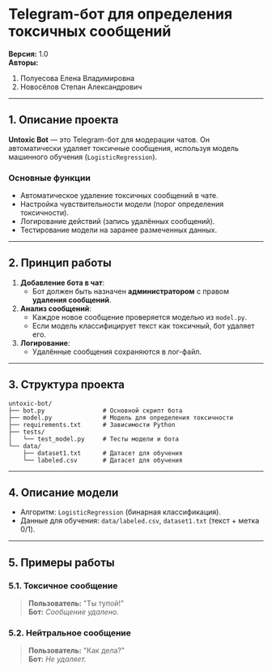 # Telegram-бот для определения токсичных сообщений
**Версия:** 1.0  
**Авторы:**
1. Полуесова Елена Владимировна
2. Новосёлов Степан Александрович

---

## 1. Описание проекта
**Untoxic Bot** — это Telegram-бот для модерации чатов. Он автоматически удаляет токсичные сообщения, используя модель машинного обучения (`LogisticRegression`).  

### Основные функции  
- Автоматическое удаление токсичных сообщений в чате.  
- Настройка чувствительности модели (порог определения токсичности).  
- Логирование действий (запись удалённых сообщений).  
- Тестирование модели на заранее размеченных данных.  

---

## 2. Принцип работы 
1. **Добавление бота в чат**:  
   - Бот должен быть назначен **администратором** с правом **удаления сообщений**.  
2. **Анализ сообщений**:  
   - Каждое новое сообщение проверяется моделью из `model.py`.  
   - Если модель классифицирует текст как токсичный, бот удаляет его.  
3. **Логирование**:  
   - Удалённые сообщения сохраняются в лог-файл.  

---

## **3. Структура проекта**  
```
untoxic-bot/
├── bot.py                # Основной скрипт бота
├── model.py              # Модель для определения токсичности
├── requirements.txt      # Зависимости Python
├── tests/
│   └── test_model.py     # Тесты модели и бота
└── data/
    ├── dataset1.txt      # Датасет для обучения
    └── labeled.csv       # Датасет для обучения
```

---

## 4. Описание модели
- Алгоритм: `LogisticRegression` (бинарная классификация).  
- Данные для обучения: `data/labeled.csv`, `dataset1.txt` (текст + метка 0/1).

---

## 5. Примеры работы
### 5.1. Токсичное сообщение
> **Пользователь:** "Ты тупой!"  
> **Бот:** *Сообщение удалено.*  

### 5.2. Нейтральное сообщение
> **Пользователь:** "Как дела?"  
> **Бот:** *Не удаляет.*  
